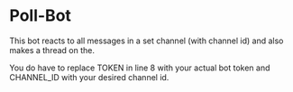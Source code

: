 # Poll-Bot
This bot reacts to all messages in a set channel (with channel id) and also makes a thread on the.

You do have to replace TOKEN in line 8 with your actual bot token and CHANNEL_ID with your desired channel id.
